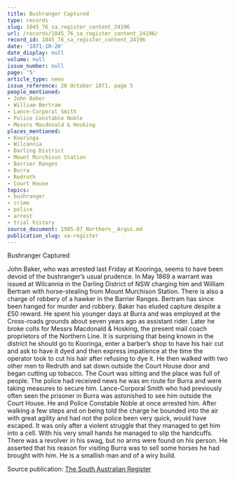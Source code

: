 ```yaml
---
title: Bushranger Captured
type: records
slug: 1845_76_sa_register_content_24196
url: /records/1845_76_sa_register_content_24196/
record_id: 1845_76_sa_register_content_24196
date: '1871-10-20'
date_display: null
volume: null
issue_number: null
page: '5'
article_type: news
issue_reference: 20 October 1871, page 5
people_mentioned:
- John Baker
- William Bertram
- Lance-Corporal Smith
- Police Constable Noble
- Messrs Macdonald & Hosking
places_mentioned:
- Kooringa
- Wilcannia
- Darling District
- Mount Murchison Station
- Barrier Ranges
- Burra
- Redruth
- Court House
topics:
- bushranger
- crime
- police
- arrest
- trial history
source_document: 1985-87_Northern__Argus.md
publication_slug: sa-register
---
```


Bushranger Captured

John Baker, who was arrested last Friday at Kooringa, seems to have been devoid of the bushranger’s usual prudence.  In May 1869 a warrant was issued at Wilcannia in the Darling District of NSW charging him and William Bertram with horse-stealing from Mount Murchison Station.  There is also a charge of robbery of a hawker in the Barrier Ranges.  Bertram has since been hanged for murder and robbery.  Baker has eluded capture despite a £50 reward.  He spent his younger days at Burra and was employed at the Cross-roads grounds about seven years ago as assistant rider.  Later he broke colts for Messrs Macdonald & Hosking, the present mail coach proprietors of the Northern Line.  It is surprising that being known in the district he should go to Kooringa, enter a barber’s shop to have his hair cut and ask to have it dyed and then express impatience at the time the operator took to cut his hair after refusing to dye it.  He then walked with two other men to Redruth and sat down outside the Court House door and began cutting up tobacco.  The Court was sitting and the place was full of people.  The police had received news he was en route for Burra and were taking measures to secure him.  Lance-Corporal Smith who had previously often seen the prisoner in Burra was astonished to see him outside the Court House.  He and Police Constable Noble at once arrested him.  After walking a few steps and on being told the charge he bounded into the air with great agility and had not the police been very quick, would have escaped.  It was only after a violent struggle that they managed to get him into a cell.  With his very small hands he managed to slip the handcuffs.  There was a revolver in his swag, but no arms were found on his person. He asserted that his reason for visiting Burra was to sell some horses he had brought with him.  He is a smallish man and of a wiry build.

Source publication: [The South Australian Register](/publications/sa-register/)

